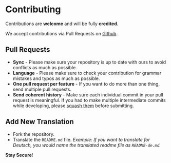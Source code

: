 # Contributing

Contributions are **welcome** and will be fully **credited**.

We accept contributions via Pull Requests on [Github](https://github.com/shieldfy/API-Security-Checklist).


## Pull Requests

- **Sync** - Please make sure your repository is up to date with ours to avoid conflicts as much as possible.
- **Language** - Please make sure to check your contribution for grammar mistakes and typos as much as possible.
- **One pull request per feature** - If you want to do more than one thing, send multiple pull requests.
- **Send coherent history** - Make sure each individual commit in your pull request is meaningful. If you had to make multiple intermediate commits while developing, please [squash them](http://www.git-scm.com/book/en/v2/Git-Tools-Rewriting-History#Changing-Multiple-Commit-Messages) before submitting.

## Add New Translation
- Fork the repository.
- Translate the `README.md` file.
*Example: If you want to translate for Deutsch, you would name the translated readme file as `README-de.md`.*

**Stay Secure**!
